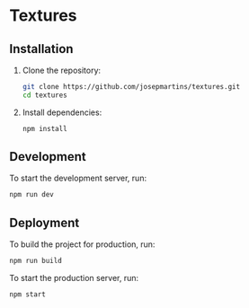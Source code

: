 # Textures

## Installation

1. Clone the repository:
   ```bash
   git clone https://github.com/josepmartins/textures.git
   cd textures
   ```

2. Install dependencies:
   ```bash
   npm install
   ```

## Development

To start the development server, run:
```bash
npm run dev
```

## Deployment

To build the project for production, run:
```bash
npm run build
```

To start the production server, run:
```bash
npm start
```
